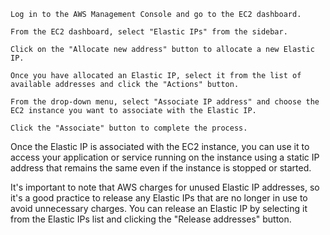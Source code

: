     Log in to the AWS Management Console and go to the EC2 dashboard.

    From the EC2 dashboard, select "Elastic IPs" from the sidebar.

    Click on the "Allocate new address" button to allocate a new Elastic IP.

    Once you have allocated an Elastic IP, select it from the list of available addresses and click the "Actions" button.

    From the drop-down menu, select "Associate IP address" and choose the EC2 instance you want to associate with the Elastic IP.

    Click the "Associate" button to complete the process.

Once the Elastic IP is associated with the EC2 instance, you can use it to access your application or service running on the instance using a static IP address that remains the same even if the instance is stopped or started.

It's important to note that AWS charges for unused Elastic IP addresses, so it's a good practice to release any Elastic IPs that are no longer in use to avoid unnecessary charges. You can release an Elastic IP by selecting it from the Elastic IPs list and clicking the "Release addresses" button.
